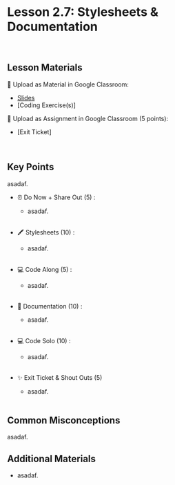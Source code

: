 # Lesson 2.7: Stylesheets & Documentation

<br>

## Lesson Materials

📖 Upload as Material in Google Classroom:
- [Slides](https://docs.google.com/presentation/d/1qbyZ5krMbyU7dyG7M0reNCe3RhPtc6Hj_OYjhM1I26w/edit?usp=sharing)
- [Coding Exercise(s)]

📝 Upload as Assignment in Google Classroom (5 points):
- [Exit Ticket]

<br>

## Key Points
asadaf.


- ⏰ Do Now + Share Out (5) : 
    -  asadaf. <br><br>

- 🖍️ Stylesheets (10) : 
    - asadaf.<br><br>

- 💻 Code Along (5) :
    - asadaf.<br><br>

- 📑 Documentation (10) : 
    - asadaf. <br><br>

- 💻 Code Solo (10) : 
    - asadaf. <br><br>

- ✨ Exit Ticket & Shout Outs (5)
    - asadaf. <br><br>


## Common Misconceptions
asadaf.


## Additional Materials
- asadaf.
